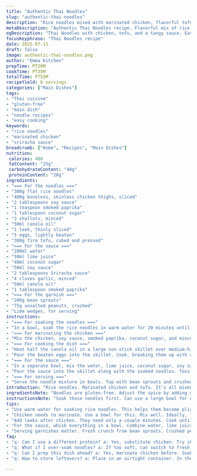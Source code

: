 ```yaml
---
title: "Authentic Thai Noodles"
slug: "authentic-thai-noodles"
description: "Rice noodles mixed with marinated chicken, flavorful tofu, and egg. Topped with bean sprouts and crushed peanuts for crunch. Tangy sauce made from lime juice and Sriracha. A satisfying main dish that’s gluten-free. Cooked in one large pan for easy serving."
metaDescription: "Authentic Thai Noodles recipe. Flavorful mix of rice noodles, marinated chicken, and tofu. Gluten-free and satisfying for lunch or dinner."
ogDescription: "Thai Noodles with chicken, tofu, and a tangy sauce. Easy one-pan dish that's gluten-free and perfect for feeding a crowd."
focusKeyphrase: "Thai Noodles recipe"
date: 2025-07-15
draft: false
image: authentic-thai-noodles.png
author: "Emma Kitchen"
prepTime: PT20M
cookTime: PT35M
totalTime: PT55M
recipeYield: 6 servings
categories: ["Main Dishes"]
tags:
- "Thai cuisine"
- "gluten-free"
- "main dish"
- "noodle recipes"
- "easy cooking"
keywords:
- "rice noodles"
- "marinated chicken"
- "sriracha sauce"
breadcrumb: ["Home", "Recipes", "Main Dishes"]
nutrition: 
 calories: 480
 fatContent: "25g"
 carbohydrateContent: "40g"
 proteinContent: "28g"
ingredients:
- "=== For the noodles ==="
- "300g flat rice noodles"
- "400g boneless, skinless chicken thighs, sliced"
- "2 tablespoons soy sauce"
- "1 teaspoon smoked paprika"
- "1 tablespoon coconut sugar"
- "3 shallots, minced"
- "50ml canola oil"
- "1 leek, thinly sliced"
- "5 eggs, lightly beaten"
- "300g firm tofu, cubed and pressed"
- "=== For the sauce ==="
- "200ml water"
- "50ml lime juice"
- "40ml coconut sugar"
- "50ml soy sauce"
- "2 tablespoons Sriracha sauce"
- "4 cloves garlic, minced"
- "50ml canola oil"
- "1 tablespoon smoked paprika"
- "=== For the garnish ==="
- "200g bean sprouts"
- "75g unsalted peanuts, crushed"
- "Lime wedges, for serving"
instructions:
- "=== For soaking the noodles ==="
- "In a bowl, soak the rice noodles in warm water for 20 minutes until pliable. Drain and set aside."
- "=== For marinating the chicken ==="
- "Mix the chicken, soy sauce, smoked paprika, coconut sugar, and minced shallots in a bowl. Let it marinate for 10 minutes."
- "=== For cooking the dish ==="
- "Heat half the canola oil in a large non-stick skillet over medium-high heat. Cook the chicken until browned and fully cooked, about 8 minutes. Remove and keep warm. In the same skillet, add the remaining oil, then cook the leeks for 2 minutes until soft."
- "Pour the beaten eggs into the skillet. Cook, breaking them up with a spatula until set. Add the tofu cubes and cook until golden. Season with salt and pepper to taste."
- "=== For the sauce ==="
- "In a separate bowl, mix the water, lime juice, coconut sugar, soy sauce, Sriracha, and minced garlic. Stir until well combined."
- "Pour the sauce into the skillet along with the soaked noodles. Toss continuously until the noodles absorb the sauce and are cooked through, around 5 minutes. Then mix in the chicken, eggs, and tofu until evenly distributed."
- "=== For serving ==="
- "Serve the noodle mixture in bowls. Top with bean sprouts and crushed peanuts. Add lime wedges on the side for extra zest."
introduction: "Rice noodles. Marinated chicken and tofu. It's all mixed together in one pan. Flavorful sauce makes it taste amazing. Think lime and spice. The noodles are soft. Chicken is juicy. Tofu adds protein. Lots of crunch from peanuts and sprouts. Bright. Full of flavor. You get a nice mix of textures here. Serve warm with lime wedges. Good for lunch or dinner. Satisfying meal that’s gluten-free. It feeds a crowd."
ingredientsNote: "Noodles are gluten-free. Adjust the spice by adding more or less Sriracha. Replace chicken with shrimp or keep it vegetarian. Tofu gives a hearty texture. Use fresh veggies for added flavor. Peanuts can be replaced with sunflower seeds for nut-free option. Choose fresh lime for juice, not bottled. Keep an eye on the noodles so they don’t over-soak. Marinate chicken for best taste. Have everything prepped before cooking. It saves time during the busy stage."
instructionsNote: "Soak those noodles first. Can use a large bowl for ease. Chicken should marinate while prepping veggies. Cook chicken through before adding the rest. Use high heat for quick cooking. Stir eggs gently, don’t let them stick too long. The sauce should coat the noodles well. It’s important to adjust heat. Toss everything quickly for even cooking. When serving, combine sprouts and peanuts right on top."
tips:
- "Use warm water for soaking rice noodles. This helps them become pliable. Don’t let them soak too long. Could get mushy. Check texture often. Makes a big difference in cooking later. Prep sauce while noodles soak. Time saver. Keep an eye on everything. Mostly simple but can get chaotic."
- "Chicken needs to marinate. Use a bowl for this. Mix well. Ideally, let it sit for 10 minutes. This allows flavors to penetrate. Use shallots for sweetness. They’re mild but aromatic. Slight crunch too. When cooking chicken, high heat helps. Brown it without overcooking. Keep it juicy."
- "Add leeks after chicken. They need only a couple minutes. Cook until soft, bright flavor comes out. Eggs follow soon after. Stir gently. Don’t let them stick. Break them up lightly. Incorporate tofu when eggs are set. Pressed and cubed, fry until golden. Adds texture."
- "For the sauce, whisk everything in a bowl. Combine water, lime juice, and Sriracha. Adjust according to spice preference. Taste as you mix. Important. The sauce should coat noodles well. Once added, toss quickly. Keep noodles moving. Helps them absorb flavor evenly. Key for a great dish."
- "Serving garnishes matter. Fresh crunch from bean sprouts. Crushed peanuts bring nutty texture. Lime wedges cut through richness. Squeeze over right before eating. Flavor enhancer. Don’t skip this. Everything blends nicely together. Mix textures and tastes for that satisfying bite."
faq:
- "q: Can I use a different protein? a: Yes, substitute chicken. Try shrimp or go vegetarian. Tofu is filling. Easy options."
- "q: What if I over-soak noodles? a: If too soft, can switch to fresh noodles. They cook quicker. Keep sauce light, adjust timing. Add less liquid."
- "q: Can I prep this dish ahead? a: Yes, marinate chicken before. Soak noodles too. Keep separate though. Freshness matters when cooking."
- "q: How to store leftovers? a: Place in an airtight container. In the fridge for about 3 days. Reheat on stove. Quick and easy. Avoid microwave."

---
```

